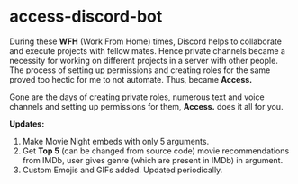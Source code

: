 # access-discord-bot
During these **WFH** (Work From Home) times, Discord helps to collaborate and execute projects with fellow mates. Hence private channels became a necessity for working on different projects in a server with other people. The process of setting up permissions and creating roles for the same proved too hectic for me to not automate. Thus, became **Access.**

Gone are the days of creating private roles, numerous text and voice channels and setting up permissions for them, **Access.** does it all for you.

**Updates:**
1. Make Movie Night embeds with only 5 arguments.
2. Get **Top 5** (can be changed from source code) movie recommendations from IMDb, user gives genre (which are present in IMDb) in argument.
3. Custom Emojis and GIFs added. Updated periodically.

